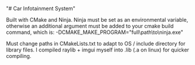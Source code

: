 "# Car Infotainment System" 

Built with CMake and Ninja.
Ninja must be set as an environmental variable, otherwise an additional argument must be added to your cmake build command, which is: 
-DCMAKE_MAKE_PROGRAM="full\path\to\ninja.exe"

Must change paths in CMakeLists.txt to adapt to OS / include directory for library files. I compiled raylib + imgui myself into .lib (.a on linux) for quicker compiling.